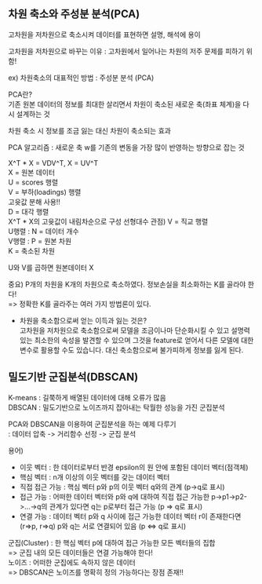 ## 차원 축소와 주성분 분석(PCA)  
  
고차원을 저차원으로 축소시켜 데이터를 표현하면 설명, 해석에 용이  
  
고차원을 저차원으로 바꾸는 이유 : 고차원에서 일어나는 차원의 저주 문제를 피하기 위함!  
  
ex) 차원축소의 대표적인 방법 : 주성분 분석 (PCA)  
  
PCA란?  
기존 원본 데이터의 정보를 최대한 살리면서 차원이 축소된 새로운 축(좌표 체계)을 다시 설계하는 것  
  
차원 축소 시 정보를 조금 잃는 대신 차원이 축소되는 효과  
  
PCA 알고리즘 : 새로운 축 w를 기존의 변동을 가장 많이 반영하는 방향으로 잡는 것  
  
X^T * X = VDV^T, X = UV^T   
X = 원본 데이터  
U = scores 행렬  
V = 부하(loadings) 행렬  
고윳값 분해 사용!!  
D = 대각 행렬  
X^T * X의 고윳값이 내림차순으로 구성 
선형대수 관점)
V = 직교 행렬  
U행렬 : N = 데이터 개수   
V행렬 : P = 원본 차원  
K = 축소된 차원  
  
U와 V를 곱하면 원본데이터 X  
  
중요) P개의 차원을 K개의 차원으로 축소하였다. 정보손실을 최소화하는 K를 골라야 한다!  
  => 정확한 K를 골라주는 여러 가지 방법론이 있다.  
  
* 차원을 축소함으로써 얻는 이득과 잃는 것은?  
고차원을 저차원으로 축소함으로써 모델을 조금이나마 단순화시킬 수 있고 설명력있는 최소한의 속성을 발견할 수 있으며 그것을 feature로 얻어서 다른 모델에 대한 변수로 활용할 수도 있습니다. 대신 축소함으로써
불가피하게 정보를 잃게 된다.  
  
## 밀도기반 군집분석(DBSCAN)  
  
K-means : 길쭉하게 배열된 데이터에 대해 오류가 많음  
DBSCAN : 밀도기반으로 노이즈까지 잡아내는 탁월한 성능을 가진 군집분석  
  
PCA와 DBSCAN을 이용하여 군집분석을 하는 예제 다루기  
: 데이터 압축 -> 거리함수 선정 -> 군집 분석  
  
용어)  
+ 이웃 벡터 : 한 데이터로부터 반경 epsilon의 원 안에 포함된 데이터 벡터(점객체)  
+ 핵심 벡터 : n개 이상의 이웃 벡터를 갖는 데이터 벡터  
+ 직접 접근 가능 : 핵심 벡터 p와 p의 이웃 벡터 q와의 관계 (p->q로 표시)  
+ 접근 가능 : 어떠한 데이터 벡터와 p와 q에 대하여 직접 접근 가능한 p->p1->p2->...->q의 관계가 있다면 q는 p로부터 접근 가능 (p => q로 표시)  
+ 연결 가능 : 데이터 벡터 p와 q 사이에 접근 가능한 데이터 벡터 r이 존재한다면 (r=>p, r=>q) p와 q는 서로 연결되어 있음 (p <=> q로 표시)  
  
군집(Cluster) : 한 핵심 벡터 p에 대하여 접근 가능한 모든 벡터들의 집합  
 => 군집 내의 모든 데이터들은 연결 가능해야 한다!  
노이즈 : 어떠한 군집에도 속하지 않은 데이터  
=> DBSCAN은 노이즈를 명확히 정의 가능하다는 장점 존재!!  
